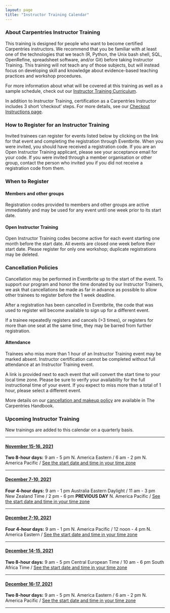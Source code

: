 ```yaml
---
layout: page
title: "Instructor Training Calendar"
---
```



### About Carpentries Instructor Training

This training is designed for people who want to become certified Carpentries instructors. We recommend that you be familiar with at least one of the technologies that we teach (R, Python, the Unix bash shell, SQL, OpenRefine, spreadsheet software, and/or Git) before taking Instructor Training. This training will not teach any of those subjects, but will instead focus on developing skill and knowledge about evidence-based teaching practices and workshop procedures. 

For more information about what will be covered at this training as well as a sample schedule, check out our [Instructor Training Curriculum](https://carpentries.github.io/instructor-training/).

In addition to Instructor Training, certification as a Carpentries Instructor includes 3 short ‘checkout’ steps. For more details, see our [Checkout Instructions page](https://data-lessons.github.io/instructor-training/checkout/index.html).

### How to Register for an Instructor Training 
Invited trainees can register for events listed below by clicking on the link for that event and completing the registration through Eventbrite. When you were invited, you should have received a registration code. If you are an Open Instructor Training applicant, please see your acceptance email for your code. If you were invited through a member organisation or other group, contact the person who invited you if you did not receive a registration code from them.  
### When to Register
#### Members and other groups
Registration codes provided to members and other groups are active immediately and may be used for any event until one week prior to its start date. 
#### Open Instructor Training
Open Instructor Training codes become active for each event starting one month before the start date. All events are closed one week before their start date. Please register for only one workshop; duplicate registrations may be deleted.
### Cancellation Policies
Cancellation may be performed in Eventbrite up to the start of the event. To support our program and honor the time donated by our Instructor Trainers, we ask that cancellations be made as far in advance as possible to allow other trainees to register before the 1 week deadline. 

After a registration has been cancelled in Eventbrite, the code that was used to register will become available to sign up for a different event. 

If a trainee repeatedly registers and cancels (>3 times), or registers for more than one seat at the same time, they may be barred from further registration.

#### Attendance
Trainees who miss more than 1 hour of an Instructor Training event may be marked absent. Instructor certification cannot be completed without full attendance at an Instructor Training event.

A link is provided next to each event that will convert the start time to your local time zone. Please be sure to verify your availability for the full instructional time of your event. If you expect to miss more than a total of 1 hour, please select a different event.

More details on our [cancellation and makeup policy](https://docs.carpentries.org/topic_folders/instructor_training/cancellations_and_makeups.html) are available in The Carpentries Handbook.



### Upcoming Instructor Training
New trainings are added to this calendar on a quarterly basis.

<hr>


#### [November 15-16, 2021](https://www.eventbrite.com/e/online-instructor-training-november-15-16-2021-n-amer-eastern-time-tickets-170016898119) 
**Two 8-hour days:** 9 am - 5 pm N. America Eastern / 6 am - 2 pm N. America Pacific / [See the start date and time in your time zone](https://www.timeanddate.com/worldclock/fixedtime.html?msg=Carpentries+Instructor+Training&iso=20211115T09&p1=179&ah=8)

<hr>


#### [December 7-10, 2021](https://www.eventbrite.com/e/online-instructor-training-december-7-10-2021-australia-tickets-171338517117)
**Four 4-hour days:** 9 am - 1 pm Australia Eastern Daylight / 11 am - 3 pm New Zealand Time / 2 pm - 6 pm **PREVIOUS DAY** N. America Pacific / [See the start date and time in your time zone](https://www.timeanddate.com/worldclock/fixedtime.html?msg=Carpentries+Instructor+Training&iso=20211207T09&p1=240&ah=4)

<hr>


#### [December 7-10, 2021](https://www.eventbrite.com/e/online-instructor-training-december-7-10-2021-tickets-170017935221) 
**Four 4-hour days:** 9 am - 1 pm N. America Pacific / 12 noon - 4 pm N. America Eastern / [See the start date and time in your time zone](https://www.timeanddate.com/worldclock/fixedtime.html?msg=Carpentries+Instructor+Training&iso=20211207T09&p1=137&ah=4)

<hr>


#### [December 14-15, 2021](https://www.eventbrite.com/e/online-instructor-training-december-14-15-2021-tickets-170018988371) 
**Two 8-hour days:** 9 am - 5 pm Central European Time / 10 am - 6 pm South Africa Time / [See the start date and time in your time zone](https://www.timeanddate.com/worldclock/fixedtime.html?msg=Carpentries+Instructor+Training&iso=20211214T09&p1=195&ah=8)

<hr>


#### [December 16-17, 2021](https://www.eventbrite.com/e/online-instructor-training-december-16-17-2021-tickets-170020045533)
**Two 8-hour days:** 9 am - 5 pm N. America Eastern / 6 am - 2 pm N. America Pacific / [See the start date and time in your time zone](https://www.timeanddate.com/worldclock/fixedtime.html?msg=Carpentries+Instructor+Training&iso=20211216T09&p1=179&ah=8)

<hr>

